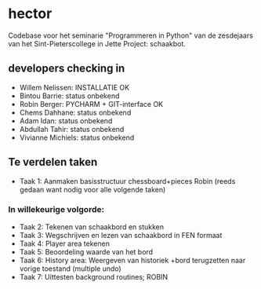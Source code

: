 # hector
Codebase voor het seminarie "Programmeren in Python" van de zesdejaars van het Sint-Pieterscollege in Jette 
Project: schaakbot.


## developers checking in 
* Willem Nelissen: INSTALLATIE OK
* Bintou Barrie: status onbekend
* Robin Berger: PYCHARM + GIT-interface OK
* Chems Dahhane: status onbekend
* Adam Idan: status onbekend
* Abdullah Tahir: status onbekend
* Vivianne Michiels: status onbekend

## Te verdelen taken
* Taak 1: Aanmaken basisstructuur chessboard+pieces
	Robin (reeds gedaan want nodig voor alle volgende taken)
### In willekeurige volgorde:
* Taak 2: Tekenen van schaakbord en stukken
* Taak 3: Wegschrijven en lezen van schaakbord in FEN formaat
* Taak 4: Player area tekenen
* Taak 5: Beoordeling waarde van het bord
* Taak 6: History area: Weergeven van historiek
    +bord terugzetten naar vorige toestand (multiple undo)
* Taak 7: Uittesten background routines; ROBIN

